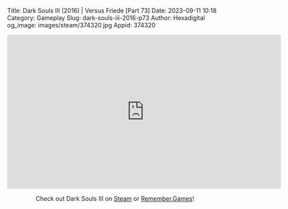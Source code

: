 Title: Dark Souls III (2016) | Versus Friede [Part 73]
Date: 2023-09-11 10:18
Category: Gameplay
Slug: dark-souls-iii-2016-p73
Author: Hexadigital
og_image: images/steam/374320.jpg
Appid: 374320

<center><iframe src="https://www.youtube.com/embed/UOHjrX0-iUs?feature=oembed" allow="accelerometer; autoplay; encrypted-media; gyroscope; picture-in-picture" width="640" height="360" frameborder="0"></iframe>

Check out Dark Souls III on [Steam](https://store.steampowered.com/app/374320/?curator_clanid=34633900) or [Remember.Games](https://remember.games/game/340/dark-souls-iii/)!</center>